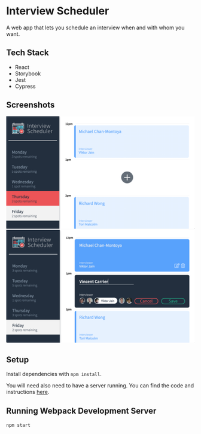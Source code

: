 # Interview Scheduler

A web app that lets you schedule an interview when and with whom you want.

## Tech Stack

- React
- Storybook
- Jest
- Cypress

## Screenshots

![Day View](screenshots/dayview.png)
![Add View](screenshots/addview.png)

## Setup

Install dependencies with `npm install`.

You will need also need to have a server running. You can find the 
code and instructions [here](https://github.com/lighthouse-labs/scheduler-api).

## Running Webpack Development Server

```sh
npm start
```
